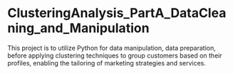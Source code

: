 # ClusteringAnalysis_PartA_DataCleaning_and_Manipulation
This project is to utilize Python for data manipulation, data preparation, before applying clustering techniques to group customers based on their profiles, enabling the tailoring of marketing strategies and services.

